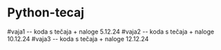 # Python-tecaj

#vaja1 -- koda s tečaja + naloge 5.12.24
#vaja2 -- koda s tečaja + naloge 10.12.24
#vaja3 -- koda s tečaja + naloge 12.12.24
